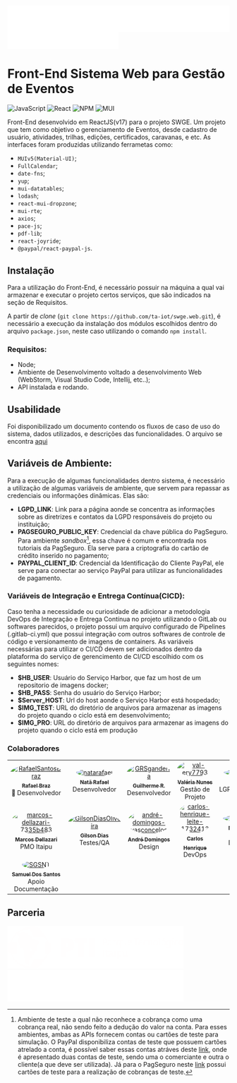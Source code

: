 <div style="width:100%; display: flex; flex-direction: row; justify-content: center;">
  <picture>
    <img align="center" src="/metrics.plugin.licenses.svg" alt="Licenças">
  </picture>
  <a target="_blank" href="https://github.com/ta-iot/swge.api">
    <img align="center" src="/metrics.plugin.repositories.svg" alt="Repositórios Vinculados">
  </a>
</div>
 
# __Front-End Sistema Web para Gestão de Eventos__
![JavaScript](https://img.shields.io/badge/javascript-%23323330.svg?style=for-the-badge&logo=javascript&logoColor=%23F7DF1E)
![React](https://img.shields.io/badge/react-%2320232a.svg?style=for-the-badge&logo=react&logoColor=%2361DAFB)
![NPM](https://img.shields.io/badge/NPM-%23000000.svg?style=for-the-badge&logo=npm&logoColor=white)
![MUI](https://img.shields.io/badge/MUI-%230081CB.svg?style=for-the-badge&logo=mui&logoColor=white)

Front-End desenvolvido em ReactJS(v17) para o projeto SWGE. Um projeto que tem como objetivo o gerenciamento de Eventos, desde cadastro de usuário, atividades, trilhas, edições, certificados, caravanas, e etc. As interfaces foram produzidas utilizando ferrametas como:
- `MUIv5(Material-UI)`;
- `FullCalendar`;
- `date-fns`;
- `yup`;
- `mui-datatables`;
- `lodash`;
- `react-mui-dropzone`;
- `mui-rte`;
- `axios`;
- `pace-js`;
- `pdf-lib`;
- `react-joyride`;
- `@paypal/react-paypal-js`.

## __Instalação__
Para a utilização do Front-End, é necessário possuir na máquina a qual vai armazenar e executar o projeto certos serviços, que são indicados na seção de Requisitos.

A partir de *clone* (`git clone https://github.com/ta-iot/swge.web.git`), é necessário a execução da instalação dos módulos escolhidos dentro do arquivo `package.json`, neste caso utilizando o comando `npm install`. 

### __Requisitos:__

- Node;
- Ambiente de Desenvolvimento voltado a desenvolvimento Web (WebStorm, Visual Studio Code, Intellij, etc..);
- API instalada e rodando.

## __Usabilidade__
Foi disponibilizado um documento contendo os fluxos de caso de uso do sistema, dados utilizados, e descrições das funcionalidades. O arquivo se encontra [aqui](/.github/docs/document-usability.md)

## __Variáveis de Ambiente:__
Para a execução de algumas funcionalidades dentro sistema, é necessário a utilização de algumas variáveis de ambiente, que servem para repassar as credenciais ou informações dinâmicas. Elas são:
- __LGPD_LINK__: Link para a página aonde se concentra as informações sobre as diretrizes e contatos da LGPD responsáveis do projeto ou instituição;
- __PAGSEGURO_PUBLIC_KEY__: Credencial da chave pública do PagSeguro. Para ambiente *sandbox*[^1], essa chave é comum e encontrada nos tutoriais da PagSeguro. Ela serve para a criptografia do cartão de crédito inserido no pagamento;
- __PAYPAL_CLIENT_ID__: Credencial da Identificação do Cliente PayPal, ele serve para conectar ao serviço PayPal para utilizar as funcionalidades de pagamento.

### __Variáveis de Integração e Entrega Contínua(CICD)__:
Caso tenha a necessidade ou curiosidade de adicionar a metodologia DevOps de Integração e Entrega Contínua no projeto utilizando o GitLab ou softwares parecidos, o projeto possui um arquivo configurado de Pipelines (.gitlab-ci.yml) que possui integração com outros softwares de controle de código e versionamento de imagens de containers. As variáveis necessárias para utilizar o CI/CD devem ser adicionados dentro da plataforma do serviço de gerencimento de CI/CD escolhido com os seguintes nomes: 
- __$HB_USER__: Usuário do Serviço Harbor, que faz um host de um repositorio de imagens docker;
- __$HB_PASS__: Senha do usuário do Serviço Harbor;
- __$Server_HOST__: Url do host aonde o Serviço Harbor está hospedado;
- __$IMG_TEST__: URL do diretório de arquivos para armazenar as imagens do projeto quando o ciclo está em desenvolvimento;
- __$IMG_PRO__: URL do diretório de arquivos para armazenar as imagens do projeto quando o ciclo está em produção

###  Colaboradores  ###
<!-- ALL-CONTRIBUTORS-LIST:START -->
<!-- prettier-ignore-start -->
<!-- markdownlint-disable -->
<table>
  <tbody>
    <tr>
      <td align="center"><a href="https://github.com/RafaelSantosBraz"><img src="https://avatars.githubusercontent.com/u/20260521?v=4?s=100" width="100px;" alt="RafaelSantosBraz" style="border-radius: 50%"/><br /><sub><b>Rafael Braz</b></sub></a><br /><span style="font-size: 14px;">&#127775; Desenvolvedor</span></td>
      <td align="center"><a href="https://github.com/natarafael"><img src="https://avatars.githubusercontent.com/u/52220532?v=4?s=100" width="100px;" alt="natarafael"  style="border-radius: 50%"/><br /><sub><b>Natã Rafael</b></sub></a><br /><span style="font-size: 14px;">Desenvolvedor</span></td>
      <td align="center"><a href="https://github.com/GRSganderla"><img src="https://avatars.githubusercontent.com/u/37743155?v=4?s=100" width="100px;" alt="GRSganderla"  style="border-radius: 50%"/><br /><sub><b>Guilherme R.</b></sub></a><br /><span style="font-size: 14px;">Desenvolvedor</span></td>
      <td align="center"><a href="https://github.com/val-ery7793"><img src="https://avatars.githubusercontent.com/u/30504079?v=4?s=100" width="100px;" alt="val-ery7793"  style="border-radius: 50%"/><br /><sub><b>Valéria Nunes</b></sub></a><br /><span style="font-size: 14px;">Gestão de Projeto</span></td>
      <td align="center"><a href="https://github.com/TheodoroFelipe"><img src="https://avatars.githubusercontent.com/u/109289048?v=4?s=100" width="100px;" alt="TheodoroFelipe"  style="border-radius: 50%"/><br /><sub><b>Felipe Theodoro</b></sub></a><br /><span style="font-size: 14px;">LGPD/Documentação</span></td>
    </tr>
    <tr>
      <td align="center"><a href="https://www.linkedin.com/in/marcos-dellazari-7335b483/"><img src="https://media.licdn.com/dms/image/C4E03AQEGpHdT-Qg_EA/profile-displayphoto-shrink_200_200/0/1516893619771?e=1679529600&v=beta&t=T9Q-5XDHrDX4LC89aS5by0j9sn3Xc3bUIAfyXLLFASc" width="100px;" alt="marcos-dellazari-7335b483"  style="border-radius: 50%"/><br /><sub><b>Marcos Dellazari</b></sub></a><br /><span style="font-size: 14px;">PMO Itaipu</span></td>
      <td align="center"><a href="https://www.linkedin.com/in/gilson-dias-de-oliveira-550900220/"><img src="https://avatars.githubusercontent.com/u/108937049?v=4?s=100" width="100px;" alt="GilsonDiasOliveira"  style="border-radius: 50%"/><br /><sub><b>Gilson Dias</b></sub></a><br /><span style="font-size: 14px;">Testes/QA</span></td>
      <td align="center"><a href="https://www.linkedin.com/in/andr%C3%A9-domingos-vasconcelos/"><img src="https://media.licdn.com/dms/image/C5603AQFPYVvwxHuwgA/profile-displayphoto-shrink_200_200/0/1554317112258?e=1679529600&v=beta&t=bI2RHBs8sr67z1GNzA1LCej2oI_-WBJRmit-JxqNrGs" width="100px;" alt="andré-domingos-vasconcelos"  style="border-radius: 50%"/><br /><sub><b>André Domingos</b></sub></a><br /><span style="font-size: 14px;">Design</span></td>
      <td align="center"><a href="https://www.linkedin.com/in/carlos-henrique-leite-217324135/"><img src="https://media.licdn.com/dms/image/C4E03AQHFO2tjH8MwWw/profile-displayphoto-shrink_200_200/0/1540945406159?e=1679529600&v=beta&t=1tmx703CDUdkO8yRyYqbx9WowoB3p1rhjMGKCKAXa7k" width="100px;" alt="carlos-henrique-leite-217324135"  style="border-radius: 50%"/><br /><sub><b>Carlos Henrique</b></sub></a><br /><span style="font-size: 14px;">DevOps</span></td>
      <td align="center"><a href="https://www.linkedin.com/in/mateusschindler"><img src="https://media.licdn.com/dms/image/C4D03AQHuTy6xiXHpag/profile-displayphoto-shrink_200_200/0/1578070070592?e=1679529600&v=beta&t=j6gje_Nj1PcepHD09B6SRVKQtzYUX1CPmIz6-YazwaY" width="100px;" alt="mateusschindler"  style="border-radius: 50%"/><br /><sub><b>Mateus Schindler</b></sub></a><br /><span style="font-size: 14px;">Apoio Documentação</span></td>
    </tr>
    <tr>
      <td align="center"><a href="https://github.com/SGSNT"><img src="https://avatars.githubusercontent.com/u/122492375?v=4?s=100" width="100px;" alt="SGSNT"  style="border-radius: 50%"/><br /><sub><b>Samuel Dos Santos</b></sub></a><br /><span style="font-size: 14px;">Apoio Documentação</span></td>
    </tr>
  </tbody>
</table>

<!-- markdownlint-restore -->
<!-- prettier-ignore-end -->

<!-- ALL-CONTRIBUTORS-LIST:END -->

## Parceria ##
<img src="/.github/logos/PTI-Logo.png" alt="PTI" width="400">

<img src="/.github/logos/IB-Logo.png" alt="IB"  width="400">

[^1]: Ambiente de teste a qual não reconhece a cobrança como uma cobrança real, não sendo feito a dedução do valor na conta. Para esses ambientes, ambas as APIs fornecem contas ou cartões de teste para simulação. O PayPal disponibiliza contas de teste que possuem cartões atrelado a conta, é possível saber essas contas atráves deste [link](https://developer.paypal.com/dashboard/accounts), onde é apresentado duas contas de teste, sendo uma o comerciante e outra o cliente(a que deve ser utilizada). Já para o PagSeguro neste [link](https://dev.pagseguro.uol.com.br/reference/testing-cards) possui cartões de teste para a realização de cobranças de teste.
[^2]: Ambiente de uso real, onde todas os valores das cobranças vão ser deduzidas da conta e colocadas na conta de recebimento.

